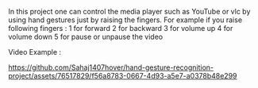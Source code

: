 In this project one can control the media player such as YouTube or vlc by using hand gestures just by raising the fingers.
For example if you raise following fingers : 
1 for forward
2 for backward
3 for volume up
4 for volume down
5 for pause or unpause the video

Video Example : 

https://github.com/Sahaj1407hover/hand-gesture-recognition-project/assets/76517829/f56a8783-0667-4d93-a5e7-a0378b48e299
